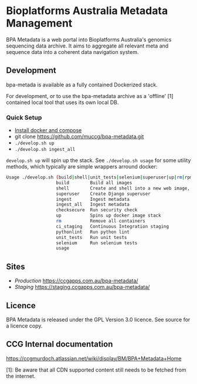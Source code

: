 # Bioplatforms Australia  Metadata Management

BPA Metadata is a web portal into Bioplatforms Australia's genomics sequencing data 
archive. It aims to aggregate all relevant meta and sequence data into a coherent data 
navigation system.

## Development
bpa-metada is available as a fully contained Dockerized stack. 

For development, or to use the bpa-metadata archive as a 'offline' [1] contained local tool that uses 
its own local DB.

### Quick Setup

* [Install docker and compose](https://docs.docker.com/compose/install/)
* git clone https://github.com/muccg/bpa-metadata.git
* `./develop.sh up`
* `./develop.sh ingest_all`

`develop.sh up` will spin up the stack. See `./develop.sh usage` for some utility methods, which typically are simple 
wrappers arround docker:

```bash
Usage ./develop.sh (build|shell|unit_tests|selenium|superuser|up|rm|rpm_build|rmp_publish|ingest|ingest_all)
                   build        Build all images
                   shell        Create and shell into a new web image, used for db checking with Django env available
                   superuser    Create Django superuser
                   ingest       Ingest metadata
                   ingest_all   Ingest metadata
                   checksecure  Run security check
                   up           Spins up docker image stack
                   rm           Remove all containers
                   ci_staging   Continuous Integration staging
                   pythonlint   Run python lint
                   unit_tests   Run unit tests
                   selenium     Run selenium tests
                   usage
```

## Sites
- *Production* https://ccgapps.com.au/bpa-metadata/
- *Staging* https://staging.ccgapps.com.au/bpa-metadata/

## Licence
BPA Metadata is released under the GPL Version 3.0 licence. See source for a licence copy.


## CCG Internal documentation

https://ccgmurdoch.atlassian.net/wiki/display/BM/BPA+Metadata+Home

[1]: Be aware that all CDN supported content still needs to be fetched from the internet. 
